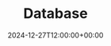 ---
weight: 30000
title: "Database"
description: "Your Global Directory of Higher Education Institutions"
icon: database
date: 2024-12-27T12:00:00+00:00
---